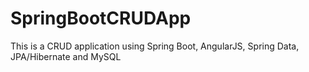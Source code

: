 # SpringBootCRUDApp
This is a CRUD application using Spring Boot, AngularJS, Spring Data, JPA/Hibernate and MySQL
